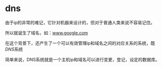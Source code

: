 # dns

由于ip的非常的难记，它针对机器来设计的，但对于普通人类来说不容易记住。

所以就诞生了域名，如：www.google.com

在这个背景下，还产生了一个可以有效管理ip和域名之间的对应关系的系统，既*DNS*系统

简单来说，DNS系统就是一个主机ip和域名可以进行变更，登记，设定的数据库。
